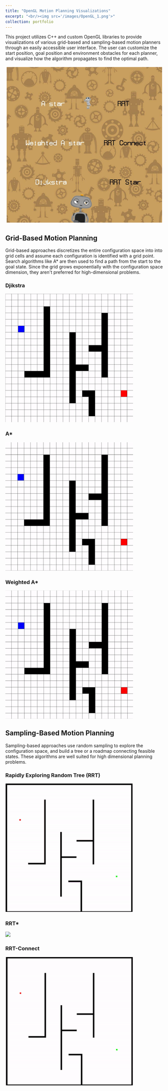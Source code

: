 ```yaml
---
title: "OpenGL Motion Planning Visualizations"
excerpt: "<br/><img src='/images/OpenGL_1.png'>"
collection: portfolio
---
```


This project utilizes C++ and custom OpenGL libraries to provide visualizations of various grid-based and sampling-based motion planners through an easily accessible user interface. The user can customize the start position, goal position and environment obstacles for each planner, and visualize how the algorithm propagates to find the optimal path. 

![](/images/opengl_ui.png)

## Grid-Based Motion Planning

Grid-based approaches discretizes the entire configuration space into into grid cells and assume each configuration is identified with a grid point. Search algorithms like A* are then used to find a path from the start to the goal state. Since the grid grows exponentially with the configuration space dimension, they aren't preferred for high-dimensional problems.

### Djikstra

![](/images/djikstra.gif)

### A*

![](/images/a_star.gif)

### Weighted A*

![](/images/wastar.gif)

## Sampling-Based Motion Planning

Sampling-based approaches use random sampling to explore the configuration space, and build a tree or a roadmap connecting feasible states. These algorithms are well suited for high dimensional planning problems.

### Rapidly Exploring Random Tree (RRT)

![](/images/rrt.gif)

### RRT*

![](/images/rrt_star.gif)

### RRT-Connect

![](/images/rrt_connect.gif)
